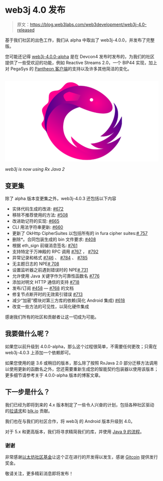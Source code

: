 # web3j 4.0 发布

> 原文：<https://blog.web3labs.com/web3development/web3j-4.0-released>

基于我们社区的出色工作，我们从 alpha 中取出了 web3j-4.0.0，并发布了完整版。

您可能还记得 [web3j-4.0.0-alpha](https://medium.com/blk-io/web3j-4-0-0-preview-is-available-just-in-time-for-devcon-4-b4f37067a541) 是在 Devcon4 发布时发布的，为我们的社区提供了一些受欢迎的功能，例如 Reactive Streams 2.0，一个 BIP44 实现，加上对 PegaSys 的 [Pantheon 客户端](https://github.com/PegaSysEng/pantheon)的支持以及许多其他简洁的变化。

 ![Rx Java 2](img/706a06d74ae0b7e9102373c14006e35c.png)

*web3j is now using Rx Java 2*

## 变更集

除了 alpha 版本变更集之外，web3j-4.0.3 还包括以下内容

*   实体代码生成的改进: [#672](https://github.com/web3j/web3j/pull/672)
*   移除不推荐使用的方法: [#508](https://github.com/web3j/web3j/pull/508)
*   改进助记符的实现: [#665](https://github.com/web3j/web3j/pull/665)
*   CLI 用法字符串更新: [#660](https://github.com/web3j/web3j/pull/660)
*   更新了 OkHttp CipherSuites 以包括所有的 in fura cipher suites:[# 757](https://github.com/web3j/web3j/pull/757)
*   删除*。合同包装生成的 bin 文件要求: [#408](https://github.com/web3j/web3j/pull/408)
*   根据 eth_sign 前缀消息签名: [#761](https://github.com/web3j/web3j/pull/761)
*   支持特定于万神殿的 RPC 调用 [#767](https://github.com/web3j/web3j/pull/767) ， [#792](https://github.com/web3j/web3j/pull/792)
*   异常记录和格式 [#746](https://github.com/web3j/web3j/pull/746) 、 [#784](https://github.com/web3j/web3j/pull/784) 、 [#785](https://github.com/web3j/web3j/pull/785)
*   无主题日志的 NPE[# 708](https://github.com/web3j/web3j/pull/708)
*   设置监听器之前遇到错误时的 NPE[# 731](https://github.com/web3j/web3j/pull/731)
*   允许使用 Java 关键字作为可靠性函数名 [#776](https://github.com/web3j/web3j/pull/776)
*   添加对明文 HTTP 通信的支持 [#718](https://github.com/web3j/web3j/issues/718)
*   发布/订阅 [#458](https://github.com/web3j/web3j/pull/458) — [#768](https://github.com/web3j/web3j/pull/768) 的文档
*   修复节点断开时的无效索引错误 [#713](https://github.com/web3j/web3j/pull/713)
*   减少“加密”模块对第三方库的依赖(简化 Android 集成) [#618](https://github.com/web3j/web3j/pull/618)
*   改变一些方法的可见性，以简化硬件集成

感谢我们所有的社区和贡献者让这一切成为可能。

## 我要做什么呢？

如果您以前升级到 4.0.0-alpha，那么这个过程很简单，不需要任何更改；只需在 web3j-4.0.3 上添加一个依赖即可。

如果您使用的是 3.6 或稍旧的版本，那么除了按照 RxJava 2.0 部分迁移方法调用以使用更新的函数名之外，您还需要重新生成您的智能契约包装器以使用该版本；更多细节请参考关于 4.0.0-alpha 版本的博客文章。

## 下一步是什么？

我们已经为即将到来的 4.x 版本制定了一些令人兴奋的计划，包括各种社区驱动的[拉请求](https://github.com/web3j/web3j/pulls)和 [blk.io](http://blk.io/) 贡献。

我们也在与我们的社区合作，将 web3j 的 Android 版本升级到 4.0。

对于 5.x 和更高版本，我们将寻求精简我们的库，并使用 [Java 9 的流程](https://docs.oracle.com/javase/9/docs/api/index.html?java/util/concurrent/Flow.html)。

### 谢谢

非常感谢[以太坊社区基金](https://ecf.network/)让这个正在进行的开发得以发生，感谢 [Gitcoin](https://gitcoin.co/profile/web3j) 提供发行奖金。

敬请关注，更多精彩消息即将发布！